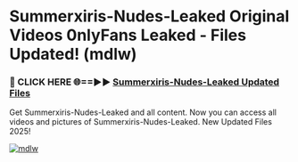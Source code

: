 # Summerxiris-Nudes-Leaked Original Videos 0nlyFans Leaked - Files Updated! (mdlw)

<h3>🔴 CLICK HERE 🌐==►► <a href="https://tinyurl.com/5h6xmrr3" rel="nofollow">Summerxiris-Nudes-Leaked Updated Files</a></h3>

Get Summerxiris-Nudes-Leaked and all content. Now you can access all videos and pictures of Summerxiris-Nudes-Leaked. New Updated Files 2025!

[![mdlw](https://i.imgur.com/KVD873Z.gif)](https://tinyurl.com/5h6xmrr3)
